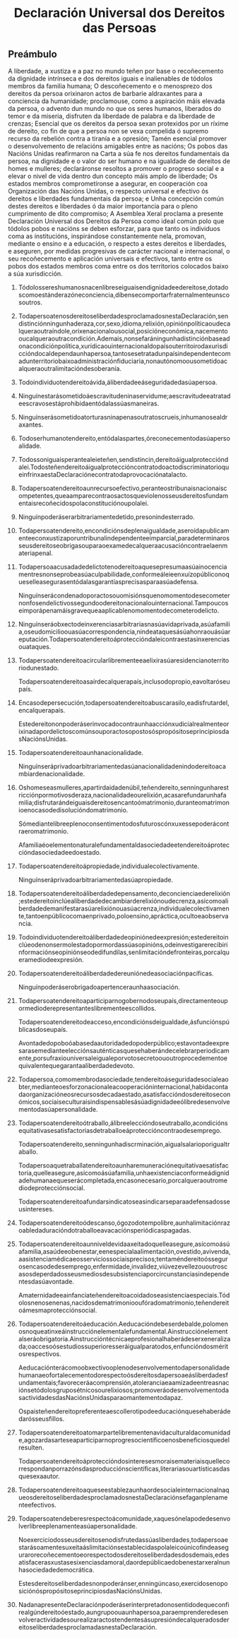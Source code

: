 <h1 align='center'>Declaración Universal dos Dereitos das Persoas</h1>
<h2>Preámbulo</h2>
<p>A liberdade, a xustiza e a paz no mundo teñen por base o recoñecemento da dignidade intrínseca e dos dereitos iguais e inalienables de tódolos membros da familia humana;
O descoñecemento e o menosprezo dos dereitos da persoa orixinaron actos de barbarie aldraxantes para a conciencia da humanidade; proclamouse, como a aspiración máis elevada da persoa, o advento dun mundo no que os seres humanos, liberados do temor e da miseria, disfruten da liberdade de palabra e da liberdade de crenzas;
Esencial que os dereitos da persoa sexan protexidos por un ríxime de dereito, co fin de que a persoa non se vexa compelida ó supremo recurso da rebelión contra a tiranía e a opresión;
Tamén esencial promover o desenvolvemento de relacións amigables entre as nacións;
Os pobos das Nacións Unidas reafirmaron na Carta a súa fe nos dereitos fundamentais da persoa, na dignidade e o valor do ser humano e na igualdade de dereitos de homes e mulleres; declaráronse resoltos a promover o progreso social e a elevar o nivel de vida dentro dun concepto máis amplo de liberdade;
Os estados membros comprometíronse a asegurar, en cooperación coa Organización das Nacións Unidas, o respecto universal e efectivo ós dereitos e liberdades fundamentais da persoa; e
Unha concepción común destes dereitos e liberdades ó da maior importancia para o pleno cumprimento de dito compromiso;
A Asemblea Xeral proclama a presente Declaración Universal dos Dereitos da Persoa como ideal común polo que tódolos pobos e nacións se deben esforzar, para que tanto os individuos coma as institucións, inspirándose constantemente nela, promovan, mediante o ensino e a educación, o respecto a estes dereitos e liberdades, e aseguren, por medidas progresivas de carácter nacional e internacional, o seu recoñecemento e aplicación universais e efectivos, tanto entre os pobos dos estados membros coma entre os dos territorios colocados baixo a súa xurisdicción.</p>
<ol>
  <li>
    <p>Tódolossereshumanosnacenlibreseiguaisendignidadeedereitose,dotadoscomoestánderazóneconciencia,díbensecomportarfraternalmenteunscosoutros.</p>
  </li>
  <li>
    <p>TodapersoatenosdereitoseliberdadesproclamadosnestaDeclaración,sendistinciónningunhaderaza,cor,sexo,idioma,relixión,opiniónpolíticaoudecalqueraoutraíndole,orixenacionalousocial,posicióneconómica,nacementooucalqueraoutracondición.Ademais,nonsefaráningunhadistinciónbaseadonacondiciónpolítica,xurídicaouinternacionaldopaísouterritoirodaxurisdiccióndocaldependaunhapersoa,tantosesetratadunpaísindependentecomadunterritoriobaixoadministraciónfiduciaria,nonautónomoousometidoacalqueraoutralimitacióndesoberanía.</p>
  </li>
  <li>
    <p>Todoindividuotendereitoávida,áliberdadeeáseguridadedasúapersoa.</p>
  </li>
  <li>
    <p>Ninguínestarásometidoáescravitudeninaservidume;aescravitudeeatratadeescravosestáprohibidaentódalassúasmaneiras.</p>
  </li>
  <li>
    <p>Ninguínserásometidoatorturasninapenasoutratoscrueis,inhumanosealdraxantes.</p>
  </li>
  <li>
    <p>Todoserhumanotendereito,entódalaspartes,óreconecementodasúapersoalidade.</p>
  </li>
  <li>
    <p>Todossoniguaisperantealeieteñen,sendistincin,dereitoáigualproteccióndalei.TodosteñendereitoáigualproteccióncontratodoactodiscriminatorioqueinfrinxaestaDeclaraciónecontratodaprovocaciónatalacto.</p>
  </li>
  <li>
    <p>Todapersoatendereitoaunrecursoefectivo,peranteostribunaisnacionaiscompetentes,queaamparecontraosactosqueviolenosseusdereitosfundamentaisrecoñecidospolaconstituciónoupolalei.</p>
  </li>
  <li>
    <p>Ninguínpoderáserarbitrariamentedetido,presonindesterrado.</p>
  </li>
  <li>
    <p>Todapersoatendereito,encondiciónsdeplenaigualdade,aseroídapublicamenteeconxustizaporuntribunalindependenteeimparcial,paradeterminarosseusdereitoseobrigasouparaoexamedecalqueraacusacióncontraelaenmateriapenal.</p>
  </li>
  <li>
    <p>Todapersoaacusadadedelictotenodereitoaquesepresumaasúainocenciamentresnonseprobeasúaculpabilidade,conformeáleieenxuízopúbliconoqueselleasegurasentódalasgarantíasprecisasparaasúadefensa.</p>
    <p>Ninguínserácondenadoporactosouomisiónsquenomomentodesecometernonfosendelictivossegundoodereitonacionalouinternacional.Tampoucoseimporápenamáisgravequeaaplicablenomomentodecometerodelicto.</p>
  </li>
  <li>
    <p>Ninguínseráobxectodeinxerenciasarbitrariasnasúavidaprivada,asúafamilia,oseudomicilioouasúacorrespondencia,nindeataquesásúahonraouásúareputación.Todapersoatendereitoáproteccióndaleicontraestasinxerenciasouataques.</p>
  </li>
  <li>
    <p>Todapersoatendereitoacircularlibrementeeaelixirasúaresidencianoterritoriodunestado.</p>
    <p>Todapersoatendereitoasaírdecalquerapaís,inclusodopropio,eavoltaróseupaís.</p>
  </li>
  <li>
    <p>Encasodepersecución,todapersoatendereitoabuscarasilo,eadisfrutardel,encalquerapaís.</p>
    <p>EstedereitononpoderáserinvocadocontraunhaacciónxudicialrealmenteorixinadapordelictoscomúnsouporactosopostosóspropósitoseprincipiosdasNaciónsUnidas.</p>
  </li>
  <li>
    <p>Todapersoatendereitoaunhanacionalidade.</p>
    <p>Ninguínseráprivadoarbitrariamentedasúanacionalidadenindodereitoacambiardenacionalidade.</p>
  </li>
  <li>
    <p>Oshomeseasmulleres,apartirdaidadenúbil,teñendereito,senningunharestricciónpormotivosderaza,nacionalidadeourelixión,acasarefundarunhafamilia;disfrutarándeiguaisdereitosencantoómatrimonio,duranteomatrimonioenocasodedisolucióndomatrimonio.</p>
    <p>Sómediantelibreeplenoconsentimentodosfuturoscónxuxessepoderácontraeromatrimonio.</p>
    <p>Afamiliaéoelementonaturalefundamentaldasociedadeetendereitoáproteccióndasociedadeedoestado.</p>
  </li>
  <li>
    <p>Todapersoatendereitoápropiedade,individualecolectivamente.</p>
    <p>Ninguínseráprivadoarbitrariamentedasúapropiedade.</p>
  </li>
  <li>
    <p>Todapersoatendereitoáliberdadedepensamento,deconcienciaederelixión;estedereitoinclúealiberdadedecambiarderelixiónoudecrenza,asícomoaliberdadedemanifestarasúarelixiónouasúacrenza,individualecolectivamente,tantoenpúblicocomaenprivado,poloensino,apráctica,ocultoeaobservancia.</p>
  </li>
  <li>
    <p>Todoindividuotendereitoáliberdadedeopiniónedeexpresión;estedereitoinclúeodenonsermolestadopormordassúasopinións,odeinvestigarerecibirinformaciónseopiniónseodedifundilas,senlimitacióndefronteiras,porcalqueramediodeexpresión.</p>
  </li>
  <li>
    <p>Todapersoatendereitoáliberdadedereuniónedeasociaciónpacíficas.</p>
    <p>Ninguínpoderáserobrigadoapertenceraunhaasociación.</p>
  </li>
  <li>
    <p>Todapersoatendereitoaparticiparnogobernodoseupaís,directamenteoupormedioderepresentanteslibrementeescollidos.</p>
    <p>Todapersoatendereitodeacceso,encondiciónsdeigualdade,ásfunciónspúblicasdoseupaís.</p>
    <p>Avontadedopoboóabasedaautoridadedopoderpúblico;estavontadeexpresarasemedianteelecciónsauténticasquesehaberándecelebrarperiodicamente,porsufraxiouniversaleigualeporvotosecretoououtroprocedementoequivalentequegarantaaliberdadedevoto.</p>
  </li>
  <li>
    <p>Todapersoa,comomembrodasociedade,tendereitoáseguridadesocialeaobter,medianteoesforzonacionaleacooperacióninternacional,habidacontadaorganizacióneosrecursosdecadaestado,asatisfaccióndosdereitoseconómicos,sociaiseculturaisindispensablesásúadignidadeeólibredesenvolvementodasúapersonalidade.</p>
  </li>
  <li>
    <p>Todapersoatendereitoótraballo,álibreeleccióndoseutraballo,acondiciónsequitativasesatisfactoriasdetraballoeáproteccióncontraodesemprego.</p>
    <p>Todapersoatendereito,senningunhadiscrminación,aigualsalarioporigualtraballo.</p>
    <p>Todapersoaquetraballatendereitoaunharemuneraciónequitativaesatisfactoria,quelleasegure,asícomoásúafamilia,unhaexistenciaconformeádignidadehumanaequeserácompletada,encasonecesario,porcalqueraoutromediodeprotecciónsocial.</p>
    <p>Todapersoatendereitoafundarsindicatoseasindicarseparaadefensadosseusintereses.</p>
  </li>
  <li>
    <p>Todapersoatendereitoódescanso,ógozodotempolibre,aunhalimitaciónrazoabledaduracióndotraballoeavacaciónsperiódicaspagadas.</p>
  </li>
  <li>
    <p>Todapersoatendereitoaunniveldevidaaxeitadoquelleasegure,asícomoásúafamilia,asaúdeeobenestar,eenespecialaalimentación,ovestido,avivenda,aasistenciamédicaeosserviciossociaisprecisos;tentaméndereitoóssegurosencasodedesemprego,enfermidade,invalidez,viúvezevellezououtroscasosdeperdadosseusmediosdesubsistenciaporcircunstanciasindependentesdasúavontade.</p>
    <p>Amaternidadeeainfanciateñendereitoacoidadoseasistenciaespeciais.Tódolosnenosenenas,nacidosdematrimoniooufóradomatrimonio,teñendereitoámesmaprotecciónsocial.</p>
  </li>
  <li>
    <p>Todapersoatendereitoáeducación.Aeducacióndebeserdebalde,polomenosnoqueatinxeáinstrucciónelementalefundamental.Ainstrucciónelementalseráobrigatoria.Ainstruccióntécnicaeprofesionalhaberádeserxeneralizada;oaccesoósestudiossuperioresseráigualparatodos,enfuncióndosméritosrespectivos.</p>
    <p>Aeducaciónterácomoobxectivooplenodesenvolvementodapersonalidadehumanaeofortalecementodorespectoósdereitosdapersoaeásliberdadesfundamentais;favoreceráacomprensión,atoleranciaeaamizadeentreasnaciónsetódolosgruposétnicosourelixiosos;promoveráodesenvolvementodasactividadesdasNaciónsUnidasparaomantementodapaz.</p>
    <p>Ospaisteñendereitopreferenteaescollerotipodeeducaciónquesehaberádedarósseusfillos.</p>
  </li>
  <li>
    <p>Todapersoatendereitoatomarpartelibrementenavidaculturaldacomunidade,agozardasarteseaparticiparnoprogresocientíficoenosbeneficiosquedelresulten.</p>
    <p>Todapersoatendereitoáproteccióndosinteresesmoraisemateriaisquellecorrespondanporrazónsdasproducciónscientíficas,literariasouartísticasdasquesexaautor.</p>
  </li>
  <li>
    <p>TodapersoatendereitoaqueseestablezaunhaordesocialeinternacionalnaqueosdereitoseliberdadesproclamadosnestaDeclaraciónsefaganplenamenteefectivos.</p>
  </li>
  <li>
    <p>Todapersoatendeberesrespectoácomunidade,xaquesónelapodedesenvolverlibreeplenamenteasúapersonalidade.</p>
    <p>Noexerciciodosseusdereitosenodisfrutedassúasliberdades,todapersoaestarásoamentesuxeitaáslimitaciónsestablecidaspolaleicoúnicofindeasegurarorecoñecementoeorespectodosdereitoseliberdadesdosdemais,edesatisfacerasxustasesixenciasdamoral,daordepúblicaedobenestarxeralnunhasociedadedemocrática.</p>
    <p>Estesdereitoseliberdadesnonpoderánser,enningúncaso,exercidosenoposiciónóspropósitoseprincipiosdasNaciónsUnidas.</p>
  </li>
  <li>
    <p>NadanapresenteDeclaraciónpoderáserinterpretadonosentidodequeconfirealgúndereitoóestado,aungrupoouaunhapersoa,paraemprenderedesenvolveractividadesourealizaractostendentesásupresióndecalqueradosdereitoseliberdadesproclamadasnestaDeclaración.</p>
  </li>
</ol>